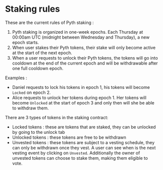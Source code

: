 # Staking rules

These are the current rules of Pyth staking :

1. Pyth staking is organized in one-week epochs. Each Thursday at 00:00am UTC (midnight between Wednesday and Thursday), a new epoch starts. 
2. When user stakes their Pyth tokens, their stake will only become active at the start of the next epoch.   
3. When a user requests to unlock their Pyth tokens, the tokens will go into cooldown at the end of the current epoch and will be withdrawable after one full cooldown epoch.

Examples : 
- Daniel requests to lock his tokens in epoch 1, his tokens will become `Locked` on epoch 2.
- Alice requests to unlock her tokens during epoch 1. Her tokens will become `Unlocked` at the start of epoch 3 and only then will she be able to withdraw them.

There are 3 types of tokens in the staking contract:
- Locked tokens : these are tokens that are staked, they can be unlocked by going to the unlock tab
- Unlocked tokens : these tokens are free to be withdrawn
- Unvested tokens : these tokens are subject to a vesting schedule, they can only be withdrawn once they vest. A user can see when is the next vesting event by clicking on `Unvested`. Additionally the owner of unvested tokens can choose to stake them, making them eligible to vote.


